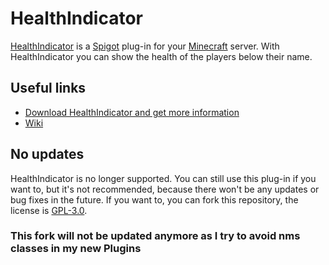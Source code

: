 # HealthIndicator
[HealthIndicator](https://www.spigotmc.org/resources/healthindicator.30196/) is a [Spigot](https://www.spigotmc.org/) plug-in for your [Minecraft](https://minecraft.net/) server.
With HealthIndicator you can show the health of the players below their name.

## Useful links
* [Download HealthIndicator and get more information](https://www.spigotmc.org/resources/healthindicator.30196/)
* [Wiki](https://github.com/NathanNr/HealthIndicator/wiki)

## No updates
HealthIndicator is no longer supported. You can still use this plug-in if you want to, but it's not recommended, because there won't be any updates or bug fixes in the future. If you want to, you can fork this repository, the license is [GPL-3.0](https://github.com/NathanNr/HealthIndicator/blob/master/LICENSE).

### This fork will not be updated anymore as I try to avoid nms classes in my new Plugins
